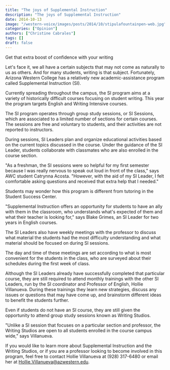 ```yaml
---
title: "The joys of Supplemental Instruction"
description: "The joys of Supplemental Instruction"
date: 2014-10-13
image: "/western-voice/images/posts/2014/10/stipulafountainpen-web.jpg"
categories: ["Opinion"]
authors: ["Christine Cabrales"]
tags: []
draft: false
---
```

Get that extra boost of confidence with your writing

Let's face it, we all have a certain subjects that may not come as naturally to us as others. And for many students, writing is that subject. Fortunately, Arizona Western College has a relatively new academic-assistance program called Supplemental Instruction (SI).

Currently spreading throughout the campus, the SI program aims at a variety of historically difficult courses focusing on student writing. This year the program targets English and Writing Intensive courses.

The SI program operates through group study sessions, or SI Sessions, which are associated to a limited number of sections for certain courses. The sessions are free and voluntary to students, and their activities are not reported to instructors.

During sessions, SI Leaders plan and organize educational activities based on the current topics discussed in the course. Under the guidance of the SI Leader, students collaborate with classmates who are also enrolled in the course section.

"As a freshman, the SI sessions were so helpful for my first semester because I was really nervous to speak out loud in front of the class," says AWC student Catrynna Acosta. "However, with the aid of my SI Leader, I felt comfortable asking questions and received that extra help that I needed."

Students may wonder how this program is different from tutoring in the Student Success Center.

"Supplemental Instruction offers an opportunity for students to have an ally with them in the classroom, who understands what's expected of them and what their teacher is looking for," says Blake Grimes, an SI Leader for two years in English courses.

The SI Leaders also have weekly meetings with the professor to discuss what material the students had the most difficulty understanding and what material should be focused on during SI sessions.

The day and time of these meetings are set according to what is most convenient for the students in the class, who are surveyed about their schedules during the first week of class.

Although the SI Leaders already have successfully completed that particular course, they are still required to attend monthly trainings with the other SI Leaders, run by the SI coordinator and Professor of English, Hollie Villanueva. During these trainings they learn new strategies, discuss any issues or questions that may have come up, and brainstorm different ideas to benefit the students further.

Even if students do not have an SI course, they are still given the opportunity to attend group study sessions known as Writing Studios.

"Unlike a SI session that focuses on a particular section and professor, the Writing Studios are open to all students enrolled in the course campus wide," says Villanueva.

If you would like to learn more about Supplemental Instruction and the Writing Studios, or if you are a professor looking to become involved in this program, feel free to contact Hollie Villanueva at (928) 317-6480 or email her at Hollie.Villanueva@azwestern.edu.